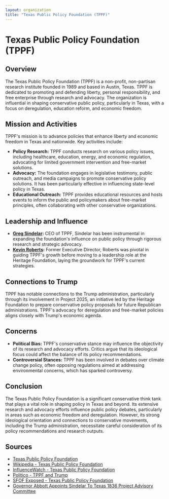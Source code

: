 ```yaml
---
layout: organization
title: "Texas Public Policy Foundation (TPPF)"
---
```


# Texas Public Policy Foundation (TPPF)

## Overview
The Texas Public Policy Foundation (TPPF) is a non-profit, non-partisan research institute founded in 1989 and based in Austin, Texas. TPPF is dedicated to promoting and defending liberty, personal responsibility, and free enterprise through research and advocacy. The organization is influential in shaping conservative public policy, particularly in Texas, with a focus on deregulation, education reform, and economic freedom.

## Mission and Activities
TPPF's mission is to advance policies that enhance liberty and economic freedom in Texas and nationwide. Key activities include:
- **Policy Research:** TPPF conducts research on various policy issues, including healthcare, education, energy, and economic regulation, advocating for limited government intervention and free-market solutions.
- **Advocacy:** The foundation engages in legislative testimony, public outreach, and media campaigns to promote conservative policy solutions. It has been particularly effective in influencing state-level policy in Texas.
- **Educational Outreach:** TPPF provides educational resources and hosts events to inform the public and policymakers about free-market principles, often collaborating with other conservative organizations.

## Leadership and Influence
- **[Greg Sindelar](https://gov.texas.gov/news/post/governor-abbott-appoints-sindelar-to-texas-1836-project-advisory-committee):** CEO of TPPF, Sindelar has been instrumental in expanding the foundation's influence on public policy through rigorous research and strategic advocacy.
- **[Kevin Roberts](/authors/kevin-d-roberts-phd.html):** Former Executive Director, Roberts was pivotal in guiding TPPF's growth before moving to a leadership role at the Heritage Foundation, laying the groundwork for TPPF's current strategies.

## Connections to Trump
TPPF has notable connections to the Trump administration, particularly through its involvement in Project 2025, an initiative led by the Heritage Foundation to prepare conservative policy proposals for future Republican administrations. TPPF's advocacy for deregulation and free-market policies aligns closely with Trump's economic agenda.

## Concerns
- **Political Bias:** TPPF's conservative stance may influence the objectivity of its research and advocacy efforts. Critics argue that its ideological focus could affect the balance of its policy recommendations.
- **Controversial Stances:** TPPF has been involved in debates over climate change policy, often opposing regulations aimed at addressing environmental concerns, which has sparked controversy.

## Conclusion
The Texas Public Policy Foundation is a significant conservative think tank that plays a vital role in shaping policy in Texas and beyond. Its extensive research and advocacy efforts influence public policy debates, particularly in areas such as economic freedom and deregulation. However, its strong ideological orientation and connections to conservative movements, including the Trump administration, necessitate careful consideration of its policy recommendations and research outputs.

## Sources
- [Texas Public Policy Foundation](https://www.texaspolicy.com)
- [Wikipedia - Texas Public Policy Foundation](https://en.wikipedia.org/wiki/Texas_Public_Policy_Foundation)
- [InfluenceWatch - Texas Public Policy Foundation](https://www.influencewatch.org/non-profit/texas-public-policy-foundation/)
- [Politico - TPPF and Trump](https://www.politico.com/newsletters/power-switch/2024/07/09/this-top-trump-donor-wants-more-than-rule-rollbacks-00167107)
- [SFOF Exposed - Texas Public Policy Foundation](https://sfofexposed.org/texas-public-policy-foundation/)
- [Governor Abbott Appoints Sindelar To Texas 1836 Project Advisory Committee](https://gov.texas.gov/news/post/governor-abbott-appoints-sindelar-to-texas-1836-project-advisory-committee)